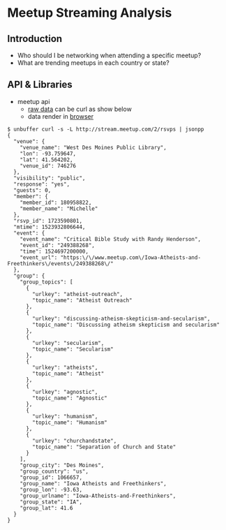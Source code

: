 # Meetup Streaming Analysis

## Introduction

* Who should I be networking when attending a specific meetup?
* What are trending meetups in each country or state?

## API & Libraries

* meetup api
  * [raw data](http://stream.meetup.com/2/rsvps) can be curl as show below
  * data render in [browser](http://meetup.github.io/stream/rsvpTicker/)

```shell
$ unbuffer curl -s -L http://stream.meetup.com/2/rsvps | jsonpp
{
  "venue": {
    "venue_name": "West Des Moines Public Library",
    "lon": -93.759647,
    "lat": 41.564202,
    "venue_id": 746276
  },
  "visibility": "public",
  "response": "yes",
  "guests": 0,
  "member": {
    "member_id": 180958822,
    "member_name": "Michelle"
  },
  "rsvp_id": 1723590801,
  "mtime": 1523932806644,
  "event": {
    "event_name": "Critical Bible Study with Randy Henderson",
    "event_id": "249388268",
    "time": 1524697200000,
    "event_url": "https:\/\/www.meetup.com\/Iowa-Atheists-and-Freethinkers\/events\/249388268\/"
  },
  "group": {
    "group_topics": [
      {
        "urlkey": "atheist-outreach",
        "topic_name": "Atheist Outreach"
      },
      {
        "urlkey": "discussing-atheism-skepticism-and-secularism",
        "topic_name": "Discussing atheism skepticism and secularism"
      },
      {
        "urlkey": "secularism",
        "topic_name": "Secularism"
      },
      {
        "urlkey": "atheists",
        "topic_name": "Atheist"
      },
      {
        "urlkey": "agnostic",
        "topic_name": "Agnostic"
      },
      {
        "urlkey": "humanism",
        "topic_name": "Humanism"
      },
      {
        "urlkey": "churchandstate",
        "topic_name": "Separation of Church and State"
      }
    ],
    "group_city": "Des Moines",
    "group_country": "us",
    "group_id": 1066657,
    "group_name": "Iowa Atheists and Freethinkers",
    "group_lon": -93.63,
    "group_urlname": "Iowa-Atheists-and-Freethinkers",
    "group_state": "IA",
    "group_lat": 41.6
  }
}
```

